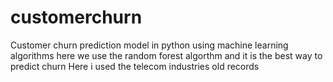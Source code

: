 # customerchurn
Customer churn prediction model in python using machine learning algorithms here we use the random forest algorthm and it is the best way to predict churn
Here i used the telecom industries old records

